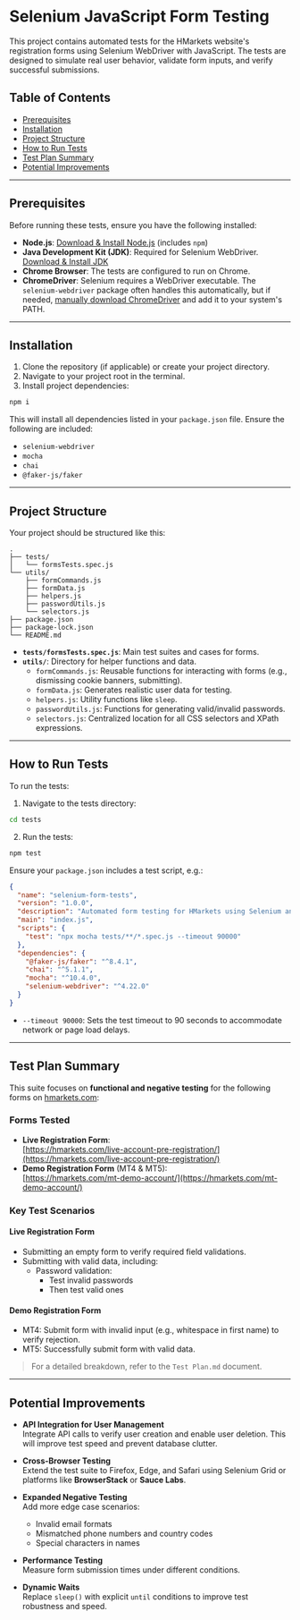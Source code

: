 # Selenium JavaScript Form Testing

This project contains automated tests for the HMarkets website's registration forms using Selenium WebDriver with JavaScript. The tests are designed to simulate real user behavior, validate form inputs, and verify successful submissions.

## Table of Contents

- [Prerequisites](#prerequisites)
- [Installation](#installation)
- [Project Structure](#project-structure)
- [How to Run Tests](#how-to-run-tests)
- [Test Plan Summary](#test-plan-summary)
- [Potential Improvements](#potential-improvements)

---

## Prerequisites

Before running these tests, ensure you have the following installed:

- **Node.js**: [Download & Install Node.js](https://nodejs.org/) (includes `npm`)
- **Java Development Kit (JDK)**: Required for Selenium WebDriver. [Download & Install JDK](https://www.oracle.com/java/technologies/javase-downloads.html)
- **Chrome Browser**: The tests are configured to run on Chrome.
- **ChromeDriver**: Selenium requires a WebDriver executable. The `selenium-webdriver` package often handles this automatically, but if needed, [manually download ChromeDriver](https://sites.google.com/a/chromium.org/chromedriver/) and add it to your system's PATH.

---

## Installation

1. Clone the repository (if applicable) or create your project directory.
2. Navigate to your project root in the terminal.
3. Install project dependencies:

```bash
npm i
```

This will install all dependencies listed in your `package.json` file. Ensure the following are included:

- `selenium-webdriver`
- `mocha`
- `chai`
- `@faker-js/faker`

---

## Project Structure

Your project should be structured like this:

```
.
├── tests/
│   └── formsTests.spec.js
└── utils/
    ├── formCommands.js
    ├── formData.js
    ├── helpers.js
    ├── passwordUtils.js
    └── selectors.js
├── package.json
├── package-lock.json
└── README.md
```

- **`tests/formsTests.spec.js`**: Main test suites and cases for forms.
- **`utils/`**: Directory for helper functions and data.
  - `formCommands.js`: Reusable functions for interacting with forms (e.g., dismissing cookie banners, submitting).
  - `formData.js`: Generates realistic user data for testing.
  - `helpers.js`: Utility functions like `sleep`.
  - `passwordUtils.js`: Functions for generating valid/invalid passwords.
  - `selectors.js`: Centralized location for all CSS selectors and XPath expressions.

---

## How to Run Tests

To run the tests:

1. Navigate to the tests directory:

```bash
cd tests
```

2. Run the tests:

```bash
npm test
```

Ensure your `package.json` includes a test script, e.g.:

```package.json
{
  "name": "selenium-form-tests",
  "version": "1.0.0",
  "description": "Automated form testing for HMarkets using Selenium and JavaScript.",
  "main": "index.js",
  "scripts": {
    "test": "npx mocha tests/**/*.spec.js --timeout 90000"
  },
  "dependencies": {
    "@faker-js/faker": "^8.4.1",
    "chai": "^5.1.1",
    "mocha": "^10.4.0",
    "selenium-webdriver": "^4.22.0"
  }
}
```

- `--timeout 90000`: Sets the test timeout to 90 seconds to accommodate network or page load delays.

---

## Test Plan Summary

This suite focuses on **functional and negative testing** for the following forms on [hmarkets.com](https://hmarkets.com):

### Forms Tested

- **Live Registration Form**:  
  [https://hmarkets.com/live-account-pre-registration/](https://hmarkets.com/live-account-pre-registration/)
- **Demo Registration Form** (MT4 & MT5):  
  [https://hmarkets.com/mt-demo-account/](https://hmarkets.com/mt-demo-account/)

### Key Test Scenarios

#### Live Registration Form

- Submitting an empty form to verify required field validations.
- Submitting with valid data, including:
  - Password validation:
    - Test invalid passwords
    - Then test valid ones

#### Demo Registration Form

- MT4: Submit form with invalid input (e.g., whitespace in first name) to verify rejection.
- MT5: Successfully submit form with valid data.

> For a detailed breakdown, refer to the `Test Plan.md` document.

---

## Potential Improvements

- **API Integration for User Management**  
  Integrate API calls to verify user creation and enable user deletion. This will improve test speed and prevent database clutter.

- **Cross-Browser Testing**  
  Extend the test suite to Firefox, Edge, and Safari using Selenium Grid or platforms like **BrowserStack** or **Sauce Labs**.

- **Expanded Negative Testing**  
  Add more edge case scenarios:

  - Invalid email formats
  - Mismatched phone numbers and country codes
  - Special characters in names

- **Performance Testing**  
  Measure form submission times under different conditions.

- **Dynamic Waits**  
  Replace `sleep()` with explicit `until` conditions to improve test robustness and speed.
